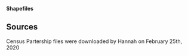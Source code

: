 
__Shapefiles__

## Sources
Census Partership files were downloaded by Hannah on February 25th, 2020
